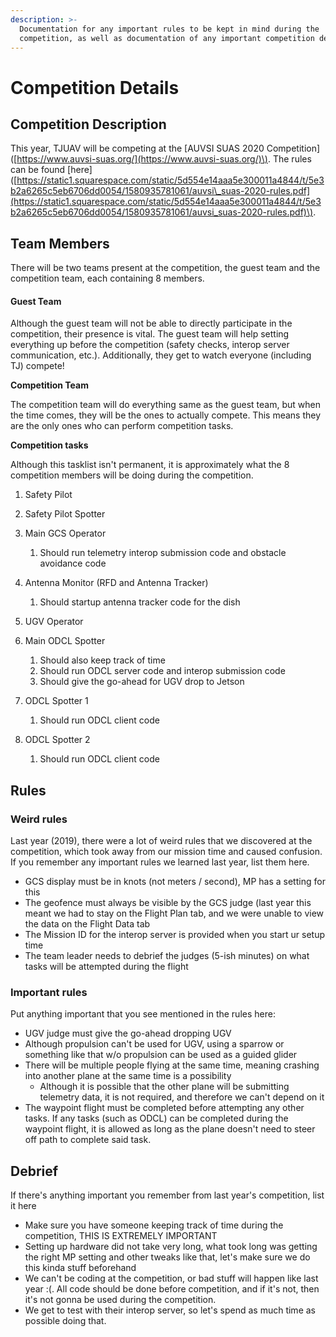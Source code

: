 ```yaml
---
description: >-
  Documentation for any important rules to be kept in mind during the
  competition, as well as documentation of any important competition details.
---
```


# Competition Details

## Competition Description

This year, TJUAV will be competing at the \[AUVSI SUAS 2020 Competition\]\([https://www.auvsi-suas.org/](https://www.auvsi-suas.org/)\). The rules can be found \[here\]\([https://static1.squarespace.com/static/5d554e14aaa5e300011a4844/t/5e3b2a6265c5eb6706dd0054/1580935781061/auvsi\_suas-2020-rules.pdf](https://static1.squarespace.com/static/5d554e14aaa5e300011a4844/t/5e3b2a6265c5eb6706dd0054/1580935781061/auvsi_suas-2020-rules.pdf)\).

## Team Members

There will be two teams present at the competition, the guest team and the competition team, each containing 8 members.

#### Guest Team

Although the guest team will not be able to directly participate in the competition, their presence is vital. The guest team will help setting everything up before the competition \(safety checks, interop server communication, etc.\). Additionally, they get to watch everyone \(including TJ\) compete!

**Competition Team**

The competition team will do everything same as the guest team, but when the time comes, they will be the ones to actually compete. This means they are the only ones who can perform competition tasks.

**Competition tasks**

Although this tasklist isn't permanent, it is approximately what the 8  competition members will be doing during the competition.

1. Safety Pilot
2. Safety Pilot Spotter
3. Main GCS Operator
   1. Should run telemetry interop submission code and obstacle avoidance code
4. Antenna Monitor \(RFD and Antenna Tracker\)
   1. Should startup antenna tracker code for the dish
5. UGV Operator
6. Main ODCL Spotter
   1. Should also keep track of time
   2. Should run ODCL server code and interop submission code
   3. Should give the go-ahead for UGV drop to Jetson
7. ODCL Spotter 1
   1. Should run ODCL client code
8. ODCL Spotter 2

   1. Should run ODCL client code

## Rules

### Weird rules

Last year \(2019\), there were a lot of weird rules that we discovered at the competition, which took away from our mission time and caused confusion. If you remember any important rules we learned last year, list them here.

* GCS display must be in knots \(not meters / second\), MP has a setting for this
* The geofence must always be visible by the GCS judge \(last year this meant we had to stay on the Flight Plan tab, and we were unable to view the data on the Flight Data tab
* The Mission ID for the interop server is provided when you start ur setup time
* The team leader needs to debrief the judges \(5-ish minutes\) on what tasks will be attempted during the flight

### Important rules

Put anything important that you see mentioned in the rules here:

* UGV judge must give the go-ahead dropping UGV
* Although propulsion can't be used for UGV, using a sparrow or something like that w/o propulsion can be used as a guided glider
* There will be multiple people flying at the same time, meaning crashing into another plane at the same time is a possibility
  * Although it is possible that the other plane will be submitting telemetry data, it is not required, and therefore we can't depend on it
* The waypoint flight must be completed before attempting any other tasks. If any tasks \(such as ODCL\) can be completed during the waypoint flight, it is allowed as long as the plane doesn't need to steer off path to complete said task.

## **Debrief**

If there's anything important you remember from last year's competition, list it here

* Make sure you have someone keeping track of time during the competition, THIS IS EXTREMELY IMPORTANT
* Setting up hardware did not take very long, what took long was getting the right MP setting and other tweaks like that, let's make sure we do this kinda stuff beforehand
* We can't be coding at the competition, or bad stuff will happen like last year :\(. All code should be done before competition, and if it's not, then it's not gonna be used during the competition.
* We get to test with their interop server, so let's spend as much time as possible doing that.

